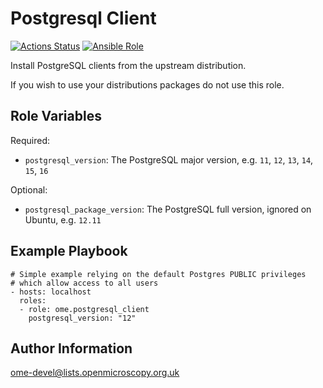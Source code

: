 Postgresql Client
=================

[![Actions Status](https://github.com/ome/ansible-role-postgresql-client/workflows/Molecule/badge.svg)](https://github.com/ome/ansible-role-postgresql-client/actions)
[![Ansible Role](https://img.shields.io/badge/ansible--galaxy-postgresql_client-blue.svg)](https://galaxy.ansible.com/ui/standalone/roles/ome/postgresql_client/)

Install PostgreSQL clients from the upstream distribution.

If you wish to use your distributions packages do not use this role.


Role Variables
--------------

Required:

- `postgresql_version`: The PostgreSQL major version, e.g. `11`, `12`, `13`, `14`, `15`, `16`

Optional:
- `postgresql_package_version`: The PostgreSQL full version, ignored on Ubuntu, e.g. `12.11`


Example Playbook
----------------

    # Simple example relying on the default Postgres PUBLIC privileges
    # which allow access to all users
    - hosts: localhost
      roles:
      - role: ome.postgresql_client
        postgresql_version: "12"


Author Information
------------------

ome-devel@lists.openmicroscopy.org.uk
